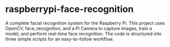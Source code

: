 # raspberrypi-face-recognition
A complete facial recognition system for the Raspberry Pi. This project uses OpenCV, face_recognition, and a Pi Camera to capture images, train a model, and perform real-time face recognition. The code is structured into three simple scripts for an easy-to-follow workflow.
